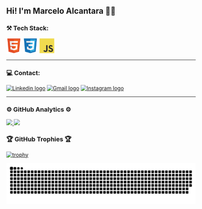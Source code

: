 ## Hi! I'm Marcelo Alcantara 👨‍💻

### ⚒️ Tech Stack:

<div>
    <img alt="HTML5 icon" height="40" width="40" src="https://raw.githubusercontent.com/devicons/devicon/master/icons/html5/html5-original.svg" />
    <img alt="CSS3 icon" height="40" width="40" src="https://raw.githubusercontent.com/devicons/devicon/master/icons/css3/css3-original.svg" />
    <img alt="JavaScript icon" height="40" width="40" src="https://raw.githubusercontent.com/devicons/devicon/master/icons/javascript/javascript-original.svg" />
</div>

---

### 💻 Contact:

<div>
    <a href="www.linkedin.com/in/CeloAlcantara" target="_blank"><img alt ="Linkedin logo" src="https://img.shields.io/badge/LinkedIn-0077B5?style=for-the-badge&logo=linkedin&logoColor=white"/></a>
    <a href="mailto:marcelinhoalcantaracruz@gmail.com" target="_blank"><img alt ="Gmail logo" src="https://img.shields.io/badge/Gmail-D14836?style=for-the-badge&logo=gmail&logoColor=white"/></a>
    <a href="https://www.instagram.com/celobpn_/" target="_blank"><img alt ="Instagram logo" src="https://img.shields.io/badge/Instagram-E4405F?style=for-the-badge&logo=instagram&logoColor=white"/></a>    
</div>

---
### ⚙️ GitHub Analytics ⚙️

<div>
    <a href="https://github.com/MarceloSPTECH">
       <img height="145em" src="https://github-readme-stats.vercel.app/api?username=MarceloSPTECH&show_icons=true&theme=radical"/>
       <img height="145em" src="https://github-readme-stats.vercel.app/api/top-langs/?username=MarceloSPTECH&theme=radical&layout=compact&langs_count=8"/>
    </a>
</div>

### 🏆 GitHub Trophies 🏆
[![trophy](https://github-profile-trophy.vercel.app/?username=MarceloSPTECH&theme=radical)](https://github.com/MarceloSPTECH/github-profile-trophy)

![Snake animation](https://github.com/MarceloSPTECH/MarceloSPTECH/blob/output/github-contribution-grid-snake.svg)
